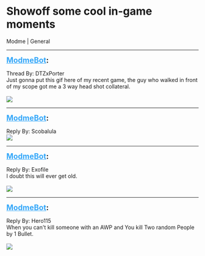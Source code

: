 # Showoff some cool in-game moments
Modme | General

---
<strong style="font-size: 1.4em;"><span style="text-decoration: underline;text-decoration-color: #34a7f9;"><span style="color:#34a7f9;">ModmeBot</span></span>:</strong>

<p>Thread By: DTZxPorter<br />Just gonna put this gif here of my recent game, the guy who walked in front of my scope got me a 3 way head shot collateral.<br /><br /><img style="max-width: 500px;" src="http://i.imgur.com/Kqa0C7A.gif"></p>

---
<strong style="font-size: 1.4em;"><span style="text-decoration: underline;text-decoration-color: #34a7f9;"><span style="color:#34a7f9;">ModmeBot</span></span>:</strong>

<p>Reply By: Scobalula<br /><img style="max-width: 500px;" src="http://i.imgur.com/5Dkefgm.png"></p>

---
<strong style="font-size: 1.4em;"><span style="text-decoration: underline;text-decoration-color: #34a7f9;"><span style="color:#34a7f9;">ModmeBot</span></span>:</strong>

<p>Reply By: Exofile<br />I doubt this will ever get old.<br /><br /><img style="max-width: 500px;" src="http://image.prntscr.com/image/ca95cee6b61944988f25373b910b0b64.png"></p>

---
<strong style="font-size: 1.4em;"><span style="text-decoration: underline;text-decoration-color: #34a7f9;"><span style="color:#34a7f9;">ModmeBot</span></span>:</strong>

<p>Reply By: Hero115<br />When you can&#39;t kill someone with an AWP and You kill Two random People by 1 Bullet.<br /><br /><img style="max-width: 500px;" src="https://i.gyazo.com/01a1e6bbde2a193b560f2de750451a59.gif"></p>
